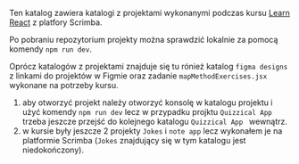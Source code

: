 Ten katalog zawiera katalogi z projektami wykonanymi podczas kursu [Learn React](https://scrimba.com/learn/learnreact) z platfory Scrimba.

Po pobraniu repozytorium projekty można sprawdzić lokalnie za pomocą komendy `npm run dev`.

Oprócz katalogów z projektami znajduje się tu rónież katalog `figma designs` z linkami do projektów w Figmie oraz zadanie `mapMethodExercises.jsx` wykonane na potrzeby kursu.

1. aby otworzyć projekt należy otworzyć konsolę w katalogu projektu i użyć komendy `npm run dev` lecz w przypadku projktu `Quizzical App` trzeba jeszcze  przejść do kolejnego katalogu `Quizzical App ` wewnątrz.
2. w kursie były jeszcze 2 projekty `Jokes` i `note app` lecz wykonałem je na platformie Scrimba (`Jokes` znajdujący się w tym katalogu jest niedokończony).
